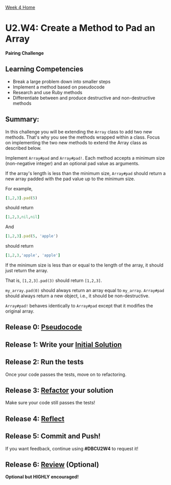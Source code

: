 [Week 4 Home](../)

# U2.W4: Create a Method to Pad an Array
**Pairing Challenge**


## Learning Competencies
- Break a large problem down into smaller steps
- Implement a method based on pseudocode
- Research and use Ruby methods
- Differentiate between and produce destructive and non-destructive methods

## Summary:
In this challenge you will be extending the `Array` class to add two new methods. That's why you see the methods wrapped within a class. Focus on implementing the two new methods to extend the Array class as described below.

Implement `Array#pad` and `Array#pad!`. Each method accepts a minimum size (non-negative integer) and an optional pad value as arguments.

If the array's length is less than the minimum size, `Array#pad` should return a new array padded with the pad value up to the minimum size.

For example,
```ruby
[1,2,3].pad(5)
```

should return

```ruby
[1,2,3,nil,nil]
```

And
```ruby
[1,2,3].pad(5, 'apple')
```

should return

```ruby
[1,2,3,'apple', 'apple']
```

If the minimum size is less than or equal to the length of the array, it should just return the array.

That is, `[1,2,3].pad(3)` should return `[1,2,3]`.

`my_array.pad(0)` should always return an array equal to `my_array`.  `Array#pad` should always return a new object, i.e., it should be non-destructive.

`Array#pad!` behaves identically to `Array#pad` except that it modifies the original array.


## Release 0: [Pseudocode](https://github.com/Devbootcamp/phase-0-handbook/blob/master/coding-references/pseudocode.md)

## Release 1: Write your [Initial Solution](https://github.com/Devbootcamp/phase-0-handbook/blob/master/coding-references/initial-solution.md)

## Release 2: Run the tests
Once your code passes the tests, move on to refactoring.

## Release 3: [Refactor](https://github.com/Devbootcamp/phase-0-handbook/blob/master/coding-references/refactoring.md) your solution
Make sure your code still passes the tests!

## Release 4: [Reflect](https://github.com/Devbootcamp/phase-0-handbook/blob/master/coding-references/reflection-guidelines.md)

## Release 5: Commit and Push!
If you want feedback, continue using **#DBCU2W4** to request it!

## Release 6: [Review](https://github.com/Devbootcamp/phase-0-handbook/blob/master/coding-references/review.md) (Optional)
**Optional but HIGHLY encouraged!**